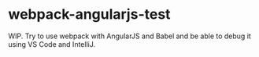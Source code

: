 # webpack-angularjs-test
WIP. Try to use webpack with AngularJS and Babel and be able to debug it using VS Code and IntelliJ.
